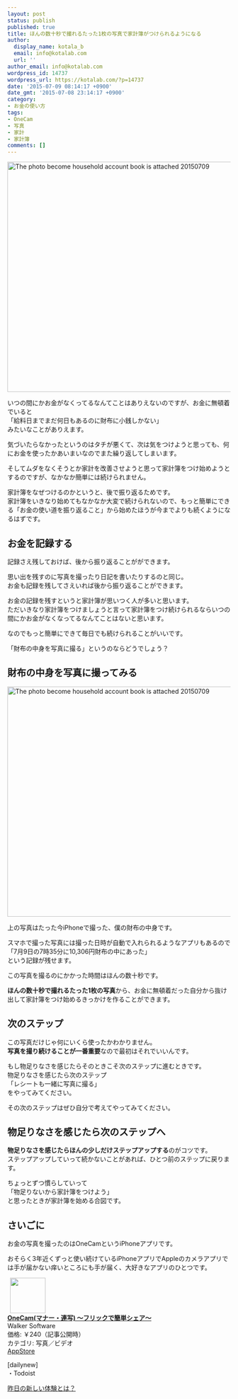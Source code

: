 ```yaml
---
layout: post
status: publish
published: true
title: ほんの数十秒で撮れるたった1枚の写真で家計簿がつけられるようになる
author:
  display_name: kotala_b
  email: info@kotalab.com
  url: ''
author_email: info@kotalab.com
wordpress_id: 14737
wordpress_url: https://kotalab.com/?p=14737
date: '2015-07-09 08:14:17 +0900'
date_gmt: '2015-07-08 23:14:17 +0900'
category:
- お金の使い方
tags:
- OneCam
- 写真
- 家計
- 家計簿
comments: []
---
```

<p><img src="https://kotalab.com/wp-content/uploads/2015/07/the-photo-become-household-account-book-is-attached_20150709.jpg" alt="The photo become household account book is attached 20150709" width="780" height ="520" class="aligncenter size-large" /></p>
<p>いつの間にかお金がなくってるなんてことはありえないのですが、お金に無頓着でいると<br />
「給料日までまだ何日もあるのに財布に小銭しかない」<br />
みたいなことがありえます。</p>
<p>気づいたらなかったというのはタチが悪くて、次は気をつけようと思っても、何にお金を使ったかあいまいなのでまた繰り返してしまいます。</p>
<p>そしてムダをなくそうとか家計を改善させようと思って家計簿をつけ始めようとするのですが、なかなか簡単には続けられません。</p>
<p>家計簿をなぜつけるのかというと、後で振り返るためです。<br />
家計簿をいきなり始めてもなかなか大変で続けられないので、もっと簡単にできる「お金の使い道を振り返ること」から始めたほうが今までよりも続くようになるはずです。</p>
<p><!--more--></p>
<h2>お金を記録する</h2>
<p>記録さえ残しておけば、後から振り返ることがができます。</p>
<p>思い出を残すのに写真を撮ったり日記を書いたりするのと同じ。<br />
お金も記録を残してさえいれば後から振り返ることができます。</p>
<p>お金の記録を残すというと家計簿が思いつく人が多いと思います。<br />
ただいきなり家計簿をつけましょうと言って家計簿をつけ続けられるならいつの間にかお金がなくなってるなんてことはないと思います。</p>
<p>なのでもっと簡単にできて毎日でも続けられることがいいです。</p>
<p>「財布の中身を写真に撮る」というのならどうでしょう？</p>
<h2>財布の中身を写真に撮ってみる</h2>
<p><img src="https://kotalab.com/wp-content/uploads/2015/07/the-photo-become-household-account-book-is-attached_20150709.jpg" alt="The photo become household account book is attached 20150709" width="780" height ="520" class="aligncenter size-large" /></p>
<p>上の写真はたった今iPhoneで撮った、僕の財布の中身です。</p>
<p>スマホで撮った写真には撮った日時が自動で入れられるようなアプリもあるので<br />
「7月9日の7時35分に10,306円財布の中にあった」<br />
という記録が残せます。</p>
<p>この写真を撮るのにかかった時間はほんの数十秒です。</p>
<p><strong>ほんの数十秒で撮れるたった1枚の写真</strong>から、お金に無頓着だった自分から抜け出して家計簿をつけ始めるきっかけを作ることができます。</p>
<h2>次のステップ</h2>
<p>この写真だけじゃ何にいくら使ったかわかりません。<br />
<strong>写真を撮り続けることが一番重要</strong>なので最初はそれでいいんです。</p>
<p>もし物足りなさを感じたらそのときこそ次のステップに進むときです。<br />
物足りなさを感じたら次のステップ<br />
「レシートも一緒に写真に撮る」<br />
をやってみてください。</p>
<p>その次のステップはぜひ自分で考えてやってみてください。</p>
<h2>物足りなさを感じたら次のステップへ</h2>
<p><strong>物足りなさを感じたらほんの少しだけステップアップする</strong>のがコツです。<br />
ステップアップしていって続かないことがあれば、ひとつ前のステップに戻ります。</p>
<p>ちょっとずつ慣らしていって<br />
「物足りないから家計簿をつけよう」<br />
と思ったときが家計簿を始める合図です。</p>
<h2>さいごに</h2>
<p>お金の写真を撮ったのはOneCamというiPhoneアプリです。</p>
<p>おそらく3年近くずっと使い続けているiPhoneアプリでAppleのカメラアプリでは手が届かない痒いところにも手が届く、大好きなアプリのひとつです。</p>
<div class="applink">
<div class="applinkimg"><a href="https://itunes.apple.com/jp/app/onecam-mana-lian-xie-furikkude/id422845617?mt=8&uo=4&at=10l4yU" rel="nofollow" target="_blank"><img hspace="6" src="http://is3.mzstatic.com/image/pf/us/r30/Purple3/v4/c2/39/a0/c239a09b-69ad-a36a-c90d-efb32f92b3bc/mzl.yomyaokm.png" width="80" /></a></div>
<div class="applinktext">
<div class="applinktitle"><strong><a href="https://itunes.apple.com/jp/app/onecam-mana-lian-xie-furikkude/id422845617?mt=8&uo=4&at=10l4yU" rel="nofollow" target="_blank">OneCam(マナー・連写) 〜フリックで簡単シェア〜</a></strong></div>
<div class="applinkinfo">Walker Software</div>
<div class="applinkinfo">価格: ￥240（記事公開時）</div>
<div class="applinkinfo">カテゴリ: 写真／ビデオ</div>
</div>
<div class="clear"></div>
<div class="appstorelink"><a href="https://itunes.apple.com/jp/app/onecam-mana-lian-xie-furikkude/id422845617?mt=8&uo=4&at=10l4yU" rel="nofollow" target="_blank">AppStore</a></div>
</div>
<p>[dailynew]<br />
・Todoist</p>
<p><a href="https://kotalab.com/lets-start-1day1new" title="昨日の新しい体験とは？">昨日の新しい体験とは？</a></p>
<div class="clear"></div>
